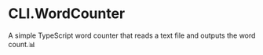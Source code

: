 # CLI.WordCounter
A simple TypeScript word counter that reads a text file and outputs the word count.📊
